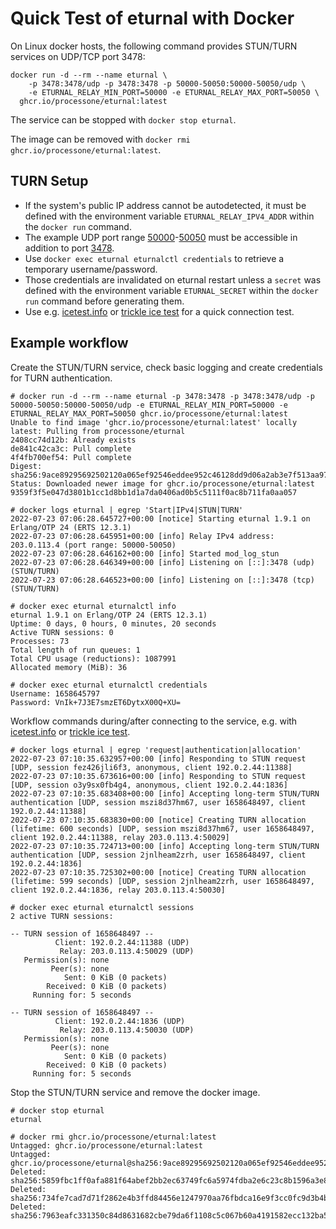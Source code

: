 # Quick Test of eturnal with Docker

On Linux docker hosts, the following command provides STUN/TURN services on
UDP/TCP port 3478:

```
docker run -d --rm --name eturnal \
    -p 3478:3478/udp -p 3478:3478 -p 50000-50050:50000-50050/udp \
    -e ETURNAL_RELAY_MIN_PORT=50000 -e ETURNAL_RELAY_MAX_PORT=50050 \
  ghcr.io/processone/eturnal:latest
```

The service can be stopped with `docker stop eturnal`.

The image can be removed with `docker rmi ghcr.io/processone/eturnal:latest`.

## TURN Setup

- If the system's public IP address cannot be autodetected, it must be defined
  with the environment variable `ETURNAL_RELAY_IPV4_ADDR` within the `docker run` command.
- The example UDP port range [50000][1]-[50050][2] must be accessible in addition to
  port [3478][3].
- Use `docker exec eturnal eturnalctl credentials` to retrieve a
  temporary username/password.
- Those credentials are invalidated on eturnal restart unless a `secret` was
  defined with the environment variable `ETURNAL_SECRET` within the `docker run` command before generating them.
- Use e.g. [icetest.info][4] or [trickle ice test][5] for a quick connection test.

## Example workflow

Create the STUN/TURN service, check basic logging and create credentials for TURN authentication.

```shell
# docker run -d --rm --name eturnal -p 3478:3478 -p 3478:3478/udp -p 50000-50050:50000-50050/udp -e ETURNAL_RELAY_MIN_PORT=50000 -e ETURNAL_RELAY_MAX_PORT=50050 ghcr.io/processone/eturnal:latest
Unable to find image 'ghcr.io/processone/eturnal:latest' locally
latest: Pulling from processone/eturnal
2408cc74d12b: Already exists 
de841c42ca3c: Pull complete 
4f4fb700ef54: Pull complete 
Digest: sha256:9ace89295692502120a065ef92546eddee952c46128dd9d06a2ab3e7f513aa97
Status: Downloaded newer image for ghcr.io/processone/eturnal:latest
9359f3f5e047d3801b1cc1d8bb1d1a7da0406ad0b5c5111f0ac8b711fa0aa057

# docker logs eturnal | egrep 'Start|IPv4|STUN|TURN'
2022-07-23 07:06:28.645727+00:00 [notice] Starting eturnal 1.9.1 on Erlang/OTP 24 (ERTS 12.3.1)
2022-07-23 07:06:28.645951+00:00 [info] Relay IPv4 address: 203.0.113.4 (port range: 50000-50050)
2022-07-23 07:06:28.646162+00:00 [info] Started mod_log_stun
2022-07-23 07:06:28.646349+00:00 [info] Listening on [::]:3478 (udp) (STUN/TURN)
2022-07-23 07:06:28.646523+00:00 [info] Listening on [::]:3478 (tcp) (STUN/TURN)

# docker exec eturnal eturnalctl info
eturnal 1.9.1 on Erlang/OTP 24 (ERTS 12.3.1)
Uptime: 0 days, 0 hours, 0 minutes, 20 seconds
Active TURN sessions: 0
Processes: 73
Total length of run queues: 1
Total CPU usage (reductions): 1087991
Allocated memory (MiB): 36

# docker exec eturnal eturnalctl credentials
Username: 1658645797
Password: VnIk+7J3E7smzET6DytxX00Q+XU=
```

Workflow commands during/after connecting to the service, e.g. with [icetest.info][4] or [trickle ice test][5].

```shell
# docker logs eturnal | egrep 'request|authentication|allocation'
2022-07-23 07:10:35.632957+00:00 [info] Responding to STUN request [UDP, session fez426jli6f3, anonymous, client 192.0.2.44:11388]
2022-07-23 07:10:35.673616+00:00 [info] Responding to STUN request [UDP, session o3y9sx0fb4g4, anonymous, client 192.0.2.44:1836]
2022-07-23 07:10:35.683408+00:00 [info] Accepting long-term STUN/TURN authentication [UDP, session mszi8d37hm67, user 1658648497, client 192.0.2.44:11388]
2022-07-23 07:10:35.683830+00:00 [notice] Creating TURN allocation (lifetime: 600 seconds) [UDP, session mszi8d37hm67, user 1658648497, client 192.0.2.44:11388, relay 203.0.113.4:50029]
2022-07-23 07:10:35.724713+00:00 [info] Accepting long-term STUN/TURN authentication [UDP, session 2jnlheam2zrh, user 1658648497, client 192.0.2.44:1836]
2022-07-23 07:10:35.725302+00:00 [notice] Creating TURN allocation (lifetime: 599 seconds) [UDP, session 2jnlheam2zrh, user 1658648497, client 192.0.2.44:1836, relay 203.0.113.4:50030]

# docker exec eturnal eturnalctl sessions
2 active TURN sessions:

-- TURN session of 1658648497 --
          Client: 192.0.2.44:11388 (UDP)
           Relay: 203.0.113.4:50029 (UDP)
   Permission(s): none
         Peer(s): none
            Sent: 0 KiB (0 packets)
        Received: 0 KiB (0 packets)
     Running for: 5 seconds

-- TURN session of 1658648497 --
          Client: 192.0.2.44:1836 (UDP)
           Relay: 203.0.113.4:50030 (UDP)
   Permission(s): none
         Peer(s): none
            Sent: 0 KiB (0 packets)
        Received: 0 KiB (0 packets)
     Running for: 5 seconds
```

Stop the STUN/TURN service and remove the docker image.

```shell
# docker stop eturnal
eturnal

# docker rmi ghcr.io/processone/eturnal:latest
Untagged: ghcr.io/processone/eturnal:latest
Untagged: ghcr.io/processone/eturnal@sha256:9ace89295692502120a065ef92546eddee952c46128dd9d06a2ab3e7f513aa97
Deleted: sha256:5859fbc1ff0afa881f64abef2bb2ec63749fc6a5974fdba2e6c23c8b1596a3e8
Deleted: sha256:734fe7cad7d71f2862e4b3ffd84456e1247970aa76fbdca16e9f3cc0fc9d3b4b
Deleted: sha256:7963eafc331350c84d8631682cbe79da6f1108c5c067b60a4191582ecc132ba5
```

[1]: https://eturnal.net/documentation/#relay_min_port
[2]: https://eturnal.net/documentation/#relay_max_port
[3]: https://eturnal.net/documentation/#listen
[4]: https://icetest.info/
[5]: https://webrtc.github.io/samples/src/content/peerconnection/trickle-ice/

